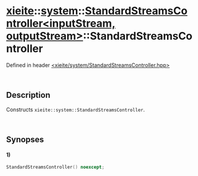 # [xieite](../../xieite.md)\:\:[system](../../system.md)\:\:[StandardStreamsController\<inputStream, outputStream\>](../StandardStreamsController.md)\:\:StandardStreamsController
Defined in header [<xieite/system/StandardStreamsController.hpp>](../../../include/xieite/system/StandardStreamsController.hpp)

&nbsp;

## Description
Constructs `xieite::system::StandardStreamsController`.

&nbsp;

## Synopses
#### 1)
```cpp
StandardStreamsController() noexcept;
```
